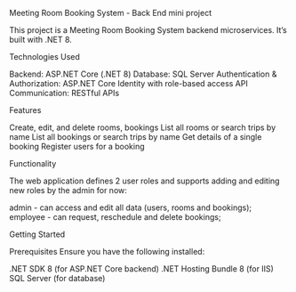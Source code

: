 Meeting Room Booking System - Back End mini project

This project is a Meeting Room Booking System backend microservices. It’s built with .NET 8.

Technologies Used

Backend: ASP.NET Core (.NET 8)
Database: SQL Server
Authentication & Authorization: ASP.NET Core Identity with role-based access
API Communication: RESTful APIs

Features

Create, edit, and delete rooms, bookings
List all rooms or search trips by name
List all bookings or search trips by name
Get details of a single booking
Register users for a booking

Functionality

The web application defines 2 user roles and supports adding and editing new roles by the admin for now:

admin - can access and edit all data (users, rooms and bookings);
employee - can request, reschedule and delete bookings;

Getting Started

Prerequisites
Ensure you have the following installed:

.NET SDK 8 (for ASP.NET Core backend)
.NET Hosting Bundle 8 (for IIS)
SQL Server (for database)
